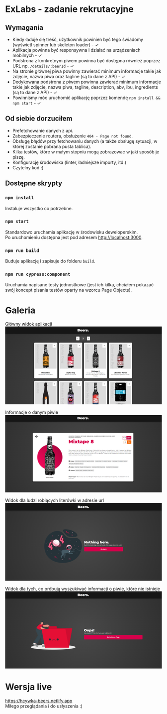 # ExLabs - zadanie rekrutacyjne

## Wymagania
- Kiedy ładuje się treść, użytkownik powinien być tego świadomy (wyświetl spinner lub skeleton loader) - ✓
- Aplikacja powinna być responsywna i działać na urządzeniach mobilnych - ✓
- Podstrona z konkretnym piwem powinna być dostępna również poprzez URL np. `/details/:beerId` - ✓
- Na stronie głównej piwa powinny zawierać minimum informacje takie jak zdjęcie, nazwa piwa oraz tagline (są to dane z API) - ✓
- Dedykowana podstrona z piwem powinna zawierać minimum informacje takie jak zdjęcie, nazwa piwa, tagline, description, abv, ibu, ingredients (są to dane z API) - ✓
- Powinniśmy móc uruchomić aplikację poprzez komendę `npm install && npm start` - ✓


## Od siebie dorzuciłem
- Prefetchowanie danych z api.
- Zabezpieczenie routera, obsłużenie `404 - Page not found`.
- Obsługę błędów przy fetchowaniu danych (a także obsługę sytuacji, w której zostanie pobrana pusta tablica).
- Kilka testów, które w małym stopniu mogą zobrazować w jaki sposób je piszę.
- Konfigurację środowiska (linter, ładniejsze importy, itd.)
- Czytelny kod :)


## Dostępne skrypty

### `npm install`

Instaluje wszystko co potrzebne.

### `npm start`

Standardowo uruchamia aplikację w środowisku deweloperskim.\
Po uruchomieniu dostępna jest pod adresem [http://localhost:3000](http://localhost:3000).

### `npm run build`

Buduje aplikację i zapisuje do folderu `build`.

### `npm run cypress:component`

Uruchamia napisane testy jednostkowe (jest ich kilka, chciałem pokazać swój koncept pisania testów oparty na wzorcu Page Objects).

# Galeria

Główny widok aplikacji
![HomePage.png](github/HomePage.png)

Informacje o danym piwie
![BeerDetails.png](github/BeerDetails.png)

Widok dla ludzi robiących literówki w adresie url
![404Page.png](github/404Page.png)

Widok dla tych, co próbują wyszukiwać informacji o piwie, które nie istnieje
![NotFound.png](github/NotFound.png)

# Wersja live

https://hcywka-beers.netlify.app \
Miłego przeglądania i do usłyszenia :)
